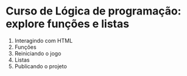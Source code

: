 # Curso de Lógica de programação: explore funções e listas

1. Interagindo com HTML
2. Funções
3. Reiniciando o jogo
4. Listas
5. Publicando o projeto
